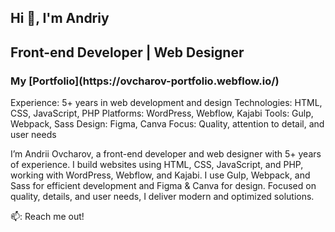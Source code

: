 ## Hi 👋, I'm Andriy

<h2>Front-end Developer | Web Designer</h2>
<h3>My [Portfolio](https://ovcharov-portfolio.webflow.io/)</h3>

Experience: 5+ years in web development and design
Technologies: HTML, CSS, JavaScript, PHP
Platforms: WordPress, Webflow, Kajabi
Tools: Gulp, Webpack, Sass
Design: Figma, Canva
Focus: Quality, attention to detail, and user needs

I’m Andrii Ovcharov, a front-end developer and web designer with 5+ years of experience. I build websites using HTML, CSS, JavaScript, and PHP, working with WordPress, Webflow, and Kajabi. I use Gulp, Webpack, and Sass for efficient development and Figma & Canva for design. Focused on quality, details, and user needs, I deliver modern and optimized solutions.



📫: Reach me out!


